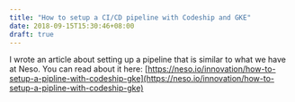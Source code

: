```yaml
---
title: "How to setup a CI/CD pipeline with Codeship and GKE"
date: 2018-09-15T15:30:46+08:00
draft: true
---
```


I wrote an article about setting up a pipeline that is similar to what we have at Neso. You can read about it here: [https://neso.io/innovation/how-to-setup-a-pipline-with-codeship-gke](https://neso.io/innovation/how-to-setup-a-pipline-with-codeship-gke)
